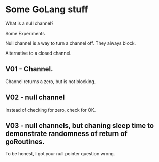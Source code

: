 # Some GoLang stuff



What is a null channel?


Some Experiments


Null channel is a way to turn a channel off. They always block.


Alternative to a closed channel.

##  V01 - Channel.
Channel returns a zero, but is not blocking.


## V02 - null channel
Instead of checking for zero, check for OK.

## V03 - null channels, but chaning sleep time to demonstrate randomness of return of goRoutines.


To be honest, I got your null pointer question wrong.




